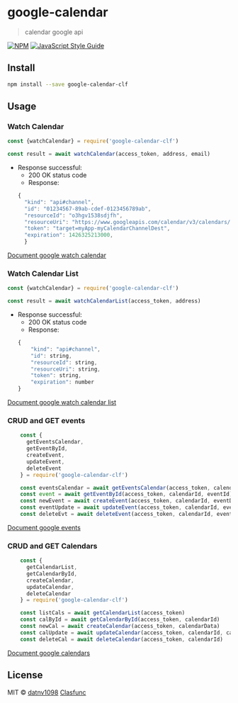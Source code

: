 # google-calendar

> calendar google api

[![NPM](https://img.shields.io/npm/v/google-calendar.svg)](https://www.npmjs.com/package/google-calendar) [![JavaScript Style Guide](https://img.shields.io/badge/code_style-standard-brightgreen.svg)](https://standardjs.com)

## Install

```bash
npm install --save google-calendar-clf
```

## Usage
### Watch Calendar
```jsx
const {watchCalendar} = require('google-calendar-clf')

const result = await watchCalendar(access_token, address, email)
```

- Response successful:
  - 200 OK status code
  - Response:
  ```jsx
  {
    "kind": "api#channel",
    "id": "01234567-89ab-cdef-0123456789ab",
    "resourceId": "o3hgv1538sdjfh",
    "resourceUri": "https://www.googleapis.com/calendar/v3/calendars/my_calendar@gmail.com/events",
    "token": "target=myApp-myCalendarChannelDest",
    "expiration": 1426325213000,
    }
  ```
[Document google watch calendar](https://developers.google.com/calendar/api/v3/reference/events/watch)

### Watch Calendar List
```jsx
const {watchCalendar} = require('google-calendar-clf')

const result = await watchCalendarList(access_token, address)
```

- Response successful:
  - 200 OK status code
  - Response:
  ```jsx
  {
      "kind": "api#channel",
      "id": string,
      "resourceId": string,
      "resourceUri": string,
      "token": string,
      "expiration": number
  }
  ```
[Document google watch calendar list](https://developers.google.com/calendar/api/v3/reference/calendarList/watch)

### CRUD and GET events
```jsx
    const {
      getEventsCalendar,
      getEventById,
      createEvent,
      updateEvent,
      deleteEvent
    } = require('google-calendar-clf')

    const eventsCalendar = await getEventsCalendar(access_token, calendarId)
    const event = await getEventById(access_token, calendarId, eventId)
    const newEvent = await createEvent(access_token, calendarId, eventData)
    const eventUpdate = await updateEvent(access_token, calendarId, eventData)
    const deleteEvt = await deleteEvent(access_token, calendarId, eventId)
```
[Document google events](https://developers.google.com/calendar/api/v3/reference/events)

### CRUD and GET Calendars
```jsx
    const {
      getCalendarList,
      getCalendarById,
      createCalendar,
      updateCalendar,
      deleteCalendar
    } = require('google-calendar-clf')

    const listCals = await getCalendarList(access_token)
    const calById = await getCalendarById(access_token, calendarId)
    const newCal = await createCalendar(access_token, calendarData)
    const calUpdate = await updateCalendar(access_token, calendarId, calendarData)
    const deleteCal = await deleteCalendar(access_token, calendarId)
```
[Document google calendars](https://developers.google.com/calendar/api/v3/reference/calendars)

## License

MIT © [datnv1098](https://github.com/datnv1098) [Clasfunc](https://classfunc.com/)
